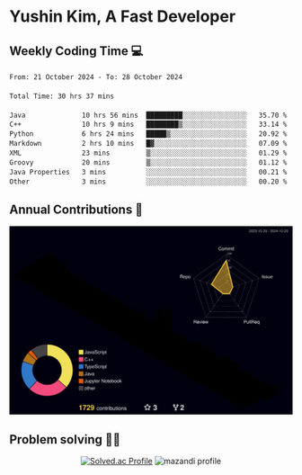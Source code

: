 # Yushin Kim, A Fast Developer

## Weekly Coding Time 💻

<!--START_SECTION:waka-->

```txt
From: 21 October 2024 - To: 28 October 2024

Total Time: 30 hrs 37 mins

Java              10 hrs 56 mins  █████████░░░░░░░░░░░░░░░░   35.70 %
C++               10 hrs 9 mins   ████████▒░░░░░░░░░░░░░░░░   33.14 %
Python            6 hrs 24 mins   █████▒░░░░░░░░░░░░░░░░░░░   20.92 %
Markdown          2 hrs 10 mins   █▓░░░░░░░░░░░░░░░░░░░░░░░   07.09 %
XML               23 mins         ▒░░░░░░░░░░░░░░░░░░░░░░░░   01.29 %
Groovy            20 mins         ▒░░░░░░░░░░░░░░░░░░░░░░░░   01.12 %
Java Properties   3 mins          ░░░░░░░░░░░░░░░░░░░░░░░░░   00.21 %
Other             3 mins          ░░░░░░░░░░░░░░░░░░░░░░░░░   00.20 %
```

<!--END_SECTION:waka-->

## Annual Contributions 🏃

![](./profile-3d-contrib/profile-night-rainbow.svg)

## Problem solving 👨‍💻

<div align="center">

[![Solved.ac Profile](http://mazassumnida.wtf/api/v2/generate_badge?boj=kys010306)](https://solved.ac/kys010306)
![mazandi profile](http://mazandi.herokuapp.com/api?handle=kys010306&theme=dark)

</div>
